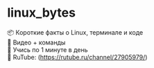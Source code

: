 # linux_bytes

📦 Короткие факты о Linux, терминале и коде  
🎥 Видео + команды  
🧠 Учись по 1 минуте в день  
🔗 RuTube: (https://rutube.ru/channel/27905979/) 
